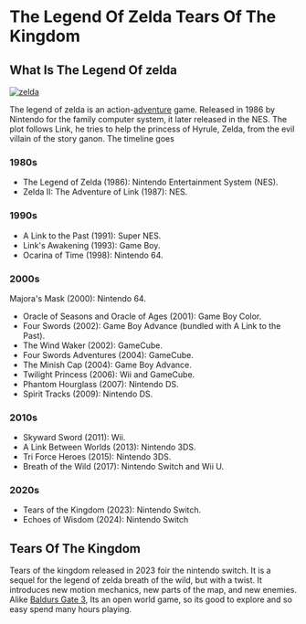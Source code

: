 # The Legend Of Zelda Tears Of The Kingdom
## What Is The Legend Of zelda
[![zelda](https://www.pngmart.com/files/4/The-Legend-of-Zelda-Logo-PNG-Image.png)](https://www.pngmart.com/image/35706)

The legend of zelda is an action-[adventure](../storygame/story.md) game. Released in 1986 by Nintendo for the family computer system, it later released in the NES. The plot follows Link, he tries to help the princess of Hyrule, Zelda, from the evil villain of the story ganon.  The timeline goes


### 1980s 


- The Legend of Zelda (1986): Nintendo Entertainment System (NES).
- Zelda II: The Adventure of Link (1987): NES.

  
### 1990s


- A Link to the Past (1991): Super NES.
- Link's Awakening (1993): Game Boy.
- Ocarina of Time (1998): Nintendo 64. 


### 2000s


Majora's Mask (2000): Nintendo 64.
- Oracle of Seasons and Oracle of Ages (2001): Game Boy Color.
- Four Swords (2002): Game Boy Advance (bundled with A Link to the Past).
- The Wind Waker (2002): GameCube.
- Four Swords Adventures (2004): GameCube.
- The Minish Cap (2004): Game Boy Advance.
- Twilight Princess (2006): Wii and GameCube.
- Phantom Hourglass (2007): Nintendo DS.
- Spirit Tracks (2009): Nintendo DS. 


### 2010s

 -  Skyward Sword (2011): Wii.
- A Link Between Worlds (2013): Nintendo 3DS.
- Tri Force Heroes (2015): Nintendo 3DS.
- Breath of the Wild (2017): Nintendo Switch and Wii U.

  
### 2020s


- Tears of the Kingdom (2023): Nintendo Switch.
- Echoes of Wisdom (2024): Nintendo Switch

## Tears Of The Kingdom
Tears of the kingdom released in 2023 foir the nintendo switch. It is a sequel for the legend of zelda breath of the wild, but with a twist. It introduces new motion mechanics, new parts of the map, and new enemies. 
Alike [Baldurs Gate 3][another place], Its an open world game, so its good to explore and so easy spend many hours playing.

[genre1]:https://github.com/319SoftDev/wiki-project-group-row-2/blob/main/videogame/storygame/story.md
[another place]: https://github.com/319SoftDev/wiki-project-group-row-2/blob/main/videogame/fantasy/baldursgate3/bg3.md
